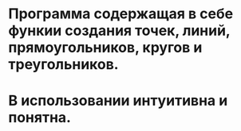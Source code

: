 # Программа содержащая в себе функии создания точек, линий, прямоугольников, кругов и треугольников.
# В использовании интуитивна и понятна.
  
